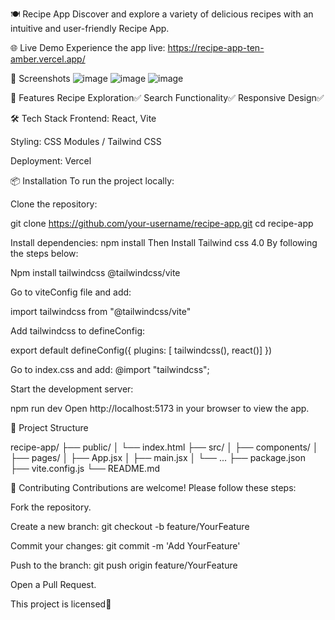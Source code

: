 🍽️ Recipe App
Discover and explore a variety of delicious recipes with an intuitive and user-friendly Recipe App.

🌐 Live Demo
Experience the app live: https://recipe-app-ten-amber.vercel.app/

📸 Screenshots
![image](https://github.com/user-attachments/assets/7e892cc4-4217-428b-a964-35cfe118b3b3)
![image](https://github.com/user-attachments/assets/3347b4af-c36c-4406-b09b-8c68a8802058)
![image](https://github.com/user-attachments/assets/7de84ac9-f155-446c-9f3e-bb8707a373c5)


🚀 Features
Recipe Exploration✅
Search Functionality✅
Responsive Design✅

🛠️ Tech Stack
Frontend: React, Vite

Styling: CSS Modules / Tailwind CSS 

Deployment: Vercel

📦 Installation
To run the project locally:

Clone the repository:

git clone https://github.com/your-username/recipe-app.git
cd recipe-app

Install dependencies:
npm install
Then Install Tailwind css 4.0 By following the steps below:

Npm install tailwindcss @tailwindcss/vite

Go to viteConfig file and add:

import tailwindcss from "@tailwindcss/vite"

Add tailwindcss to defineConfig:

  export default defineConfig({
     plugins: [
      tailwindcss(),
      react()]
  })

Go to index.css and add:
@import "tailwindcss";


Start the development server:


npm run dev
Open http://localhost:5173 in your browser to view the app.

📁 Project Structure

recipe-app/
├── public/
│   └── index.html
├── src/
│   ├── components/
│   ├── pages/
│   ├── App.jsx
│   ├── main.jsx
│   └── ...
├── package.json
├── vite.config.js
└── README.md

🤝 Contributing
Contributions are welcome! Please follow these steps:

Fork the repository.

Create a new branch:
git checkout -b feature/YourFeature

Commit your changes:
git commit -m 'Add YourFeature'

Push to the branch:
git push origin feature/YourFeature

Open a Pull Request.

This project is licensed📄

